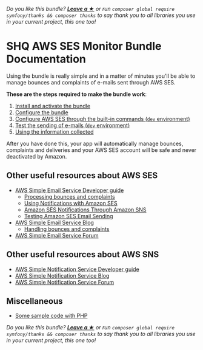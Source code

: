 *Do you like this bundle? [**Leave a &#9733;**](#js-repo-pjax-container) or run `composer global require symfony/thanks && composer thanks` to say thank you to all libraries you use in your current project, this one too!*

SHQ AWS SES Monitor Bundle Documentation
========================================

Using the bundle is really simple and in a matter of minutes you'll be able to manage bounces and complaints of e-mails sent through AWS SES.

**These are the steps required to make the bundle work**:

1. [Install and activate the bundle](Installation.md)
2. [Configure the bundle](Configuration.md)
3. [Configure AWS SES through the built-in commands (`dev` environment)](Integration-dev.md)
4. [Test the sending of e-mails (`dev` environment)](Test-dev.md)
5. [Using the information collected](Using.md)

After you have done this, your app will automatically manage bounces, complaints and deliveries and your AWS SES account will be safe and never deactivated by Amazon.

Other useful resources about AWS SES
------------------------------------

- [AWS Simple Email Service Developer guide](http://docs.aws.amazon.com/ses/latest/DeveloperGuide/Welcome.html)
  - [Processing bounces and complaints](http://docs.aws.amazon.com/ses/latest/DeveloperGuide/best-practices-bounces-complaints.html)
  - [Using Notifications with Amazon SES](http://docs.aws.amazon.com/ses/latest/DeveloperGuide/notifications.html)
  - [Amazon SES Notifications Through Amazon SNS](http://docs.aws.amazon.com/ses/latest/DeveloperGuide/notifications-via-sns.html)
  - [Testing Amazon SES Email Sending](http://docs.aws.amazon.com/ses/latest/DeveloperGuide/mailbox-simulator.html)
- [AWS Simple Email Service Blog](http://sesblog.amazon.com/)
  - [Handling bounces and complaints](http://sesblog.amazon.com/post/TxJE1JNZ6T9JXK/-Handling-span-class-matches-Bounces-span-and-Complaints.pdf)
- [AWS Simple Email Service Forum](https://forums.aws.amazon.com/forum.jspa?forumID=90)

Other useful resources about AWS SNS
------------------------------------

- [AWS Simple Notification Service Developer guide](http://docs.aws.amazon.com/sns/latest/dg/welcome.html)
- [AWS Simple Notification Service Blog](https://aws.amazon.com/it/blogs/aws/category/amazon-sns/)
- [AWS Simple Notification Service Forum](https://forums.aws.amazon.com/forum.jspa?forumID=72)

Miscellaneous
-------------

- [Some sample code with PHP](https://forums.aws.amazon.com/message.jspa?messageID=202798#202798)

*Do you like this bundle? [**Leave a &#9733;**](#js-repo-pjax-container) or run `composer global require symfony/thanks && composer thanks` to say thank you to all libraries you use in your current project, this one too!*

